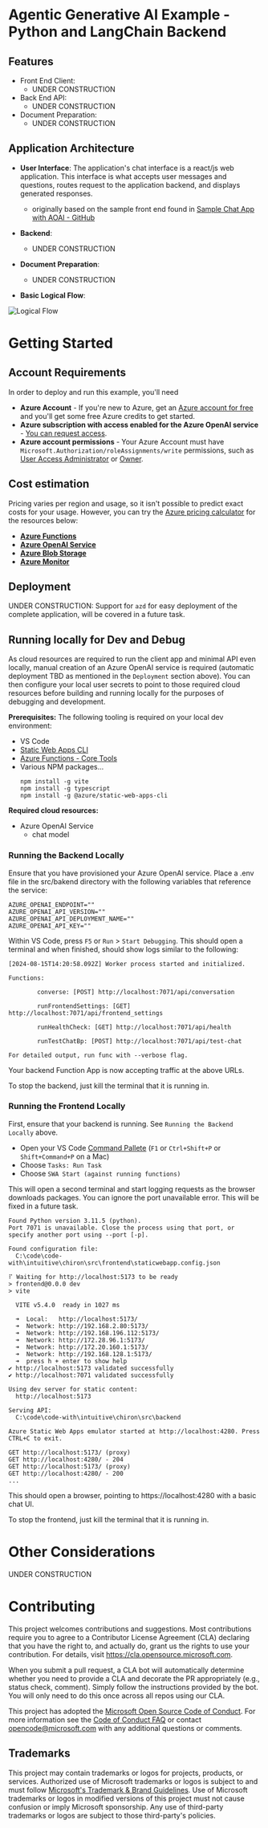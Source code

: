 # Agentic Generative AI Example - Python and LangChain Backend

## Features
- Front End Client:
	- UNDER CONSTRUCTION
- Back End API:
	- UNDER CONSTRUCTION
- Document Preparation:
	- UNDER CONSTRUCTION


## Application Architecture

- **User Interface**:  The application's chat interface is a react/js web application. This interface is what accepts user messages and questions, routes request to the application backend, and displays generated responses.
	- originally based on the sample front end found in [Sample Chat App with AOAI - GitHub](https://github.com/microsoft/sample-app-aoai-chatGPT) 
- **Backend**: 
	- UNDER CONSTRUCTION
- **Document Preparation**: 
	- UNDER CONSTRUCTION

- **Basic Logical Flow**:

![Logical Flow](./docs/logicalflow.drawio.png)

# Getting Started

## Account Requirements
In order to deploy and run this example, you'll need
- **Azure Account** - If you're new to Azure, get an [Azure account for free](https://aka.ms/free) and you'll get some free Azure credits to get started.
- **Azure subscription with access enabled for the Azure OpenAI service** - [You can request access](https://aka.ms/oaiapply). 
- **Azure account permissions** - Your Azure Account must have `Microsoft.Authorization/roleAssignments/write` permissions, such as [User Access Administrator](https://learn.microsoft.com/azure/role-based-access-control/built-in-roles#user-access-administrator) or [Owner](https://learn.microsoft.com/azure/role-based-access-control/built-in-roles#owner).


## Cost estimation

Pricing varies per region and usage, so it isn't possible to predict exact costs for your usage. However, you can try the [Azure pricing calculator](https://azure.microsoft.com/pricing/calculator/) for the resources below:
- [**Azure Functions**](https://azure.microsoft.com/en-us/pricing/details/functions/)
- [**Azure OpenAI Service**](https://azure.microsoft.com/pricing/details/cognitive-services/openai-service/)
- [**Azure Blob Storage**](https://azure.microsoft.com/pricing/details/storage/blobs/)
- [**Azure Monitor**](https://azure.microsoft.com/pricing/details/monitor/)


## Deployment
UNDER CONSTRUCTION: Support for `azd` for easy deployment of the complete application, will be covered in a future task.


## Running locally for Dev and Debug
As cloud resources are required to run the client app and minimal API even locally, manual creation of an Azure OpenAI service is required (automatic deployment TBD as mentioned in the `Deployment` section above). You can then configure your local user secrets to point to those required cloud resources before building and running locally for the purposes of debugging and development.

**Prerequisites:**
The following tooling is required on your local dev environment:
- VS Code
- [Static Web Apps CLI](https://azure.github.io/static-web-apps-cli/)
- [Azure Functions - Core Tools](https://learn.microsoft.com/en-us/azure/azure-functions/functions-run-local?tabs=macos%2Cisolated-process%2Cnode-v4%2Cpython-v2%2Chttp-trigger%2Ccontainer-apps&pivots=programming-language-python#v2)
- Various NPM packages...
    ```
    npm install -g vite
    npm install -g typescript
    npm install -g @azure/static-web-apps-cli
    ```


**Required cloud resources:**
- Azure OpenAI Service
	- chat model

### Running the Backend Locally
Ensure that you have provisioned your Azure OpenAI service. Place a .env file in the src/bakend directory with the following variables that reference the service:
```
AZURE_OPENAI_ENDPOINT=""
AZURE_OPENAI_API_VERSION=""
AZURE_OPENAI_API_DEPLOYMENT_NAME=""
AZURE_OPENAI_API_KEY=""
```

Within VS Code, press `F5` or `Run` > `Start Debugging`. This should open a terminal and when finished, should show logs similar to the following:

```
[2024-08-15T14:20:58.092Z] Worker process started and initialized.

Functions:

        converse: [POST] http://localhost:7071/api/conversation

        runFrontendSettings: [GET] http://localhost:7071/api/frontend_settings

        runHealthCheck: [GET] http://localhost:7071/api/health

        runTestChatBp: [POST] http://localhost:7071/api/test-chat

For detailed output, run func with --verbose flag.
```

Your backend Function App is now accepting traffic at the above URLs.

To stop the backend, just kill the terminal that it is running in.

### Running the Frontend Locally
First, ensure that your backend is running. See `Running the Backend Locally` above. 
- Open your VS Code [Command Pallete](https://code.visualstudio.com/docs/getstarted/userinterface#_command-palette) (`F1` or `Ctrl+Shift+P` or `Shift+Command+P` on a Mac)
- Choose `Tasks: Run Task`
- Choose `SWA Start (against running functions)`

This will open a second terminal and start logging requests as the browser downloads packages. You can ignore the port unavailable error. This will be fixed in a future task.

```
Found Python version 3.11.5 (python).
Port 7071 is unavailable. Close the process using that port, or specify another port using --port [-p].

Found configuration file:
  C:\code\code-with\intuitive\chiron\src\frontend\staticwebapp.config.json

⠏ Waiting for http://localhost:5173 to be ready
> frontend@0.0.0 dev
> vite

  VITE v5.4.0  ready in 1027 ms

  ➜  Local:   http://localhost:5173/
  ➜  Network: http://192.168.2.80:5173/
  ➜  Network: http://192.168.196.112:5173/
  ➜  Network: http://172.28.96.1:5173/
  ➜  Network: http://172.20.160.1:5173/
  ➜  Network: http://192.168.128.1:5173/
  ➜  press h + enter to show help
✔ http://localhost:5173 validated successfully
✔ http://localhost:7071 validated successfully

Using dev server for static content:
  http://localhost:5173

Serving API:
  C:\code\code-with\intuitive\chiron\src\backend

Azure Static Web Apps emulator started at http://localhost:4280. Press CTRL+C to exit.

GET http://localhost:5173/ (proxy)
GET http://localhost:4280/ - 204
GET http://localhost:5173/ (proxy)
GET http://localhost:4280/ - 200
...
```

This should open a browser, pointing to https://localhost:4280 with a basic chat UI.

To stop the frontend, just kill the terminal that it is running in.


# Other Considerations
UNDER CONSTRUCTION


# Contributing

This project welcomes contributions and suggestions.  Most contributions require you to agree to a
Contributor License Agreement (CLA) declaring that you have the right to, and actually do, grant us
the rights to use your contribution. For details, visit https://cla.opensource.microsoft.com.

When you submit a pull request, a CLA bot will automatically determine whether you need to provide
a CLA and decorate the PR appropriately (e.g., status check, comment). Simply follow the instructions
provided by the bot. You will only need to do this once across all repos using our CLA.

This project has adopted the [Microsoft Open Source Code of Conduct](https://opensource.microsoft.com/codeofconduct/).
For more information see the [Code of Conduct FAQ](https://opensource.microsoft.com/codeofconduct/faq/) or
contact [opencode@microsoft.com](mailto:opencode@microsoft.com) with any additional questions or comments.

## Trademarks

This project may contain trademarks or logos for projects, products, or services. Authorized use of Microsoft 
trademarks or logos is subject to and must follow 
[Microsoft's Trademark & Brand Guidelines](https://www.microsoft.com/en-us/legal/intellectualproperty/trademarks/usage/general).
Use of Microsoft trademarks or logos in modified versions of this project must not cause confusion or imply Microsoft sponsorship.
Any use of third-party trademarks or logos are subject to those third-party's policies.